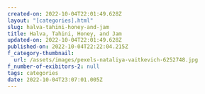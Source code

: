 ```yaml
---
created-on: 2022-10-04T22:01:49.628Z
layout: "[categories].html"
slug: halva-tahini-honey-and-jam
title: Halva, Tahini, Honey, and Jam
updated-on: 2022-10-04T22:01:49.628Z
published-on: 2022-10-04T22:22:04.215Z
f_category-thumbnail:
  url: /assets/images/pexels-nataliya-vaitkevich-6252748.jpg
f_number-of-exibitors-2: null
tags: categories
date: 2022-10-04T23:07:01.005Z
---
```

